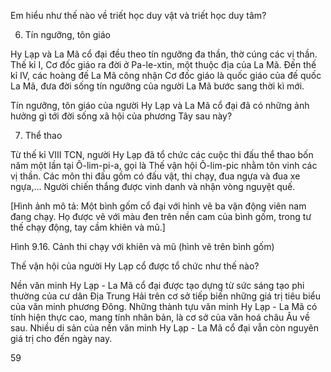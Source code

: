 Em hiểu như thế nào về triết học duy vật và triết học duy tâm?

6. Tín ngưỡng, tôn giáo

Hy Lạp và La Mã cổ đại đều theo tín ngưỡng đa thần, thờ cúng các vị thần. Thế kỉ I, Cơ đốc giáo ra đời ở Pa-le-xtin, một thuộc địa của La Mã. Đến thế kỉ IV, các hoàng đế La Mã công nhận Cơ đốc giáo là quốc giáo của đế quốc La Mã, đưa đời sống tín ngưỡng của người La Mã bước sang thời kì mới.

Tín ngưỡng, tôn giáo của người Hy Lạp và La Mã cổ đại đã có những ảnh hưởng gì tới đời sống xã hội của phương Tây sau này?

7. Thể thao

Từ thế kỉ VIII TCN, người Hy Lạp đã tổ chức các cuộc thi đấu thể thao bốn năm một lần tại Ô-lim-pi-a, gọi là Thế vận hội Ô-lim-pic nhằm tôn vinh các vị thần. Các môn thi đấu gồm có đấu vật, thi chạy, đua ngựa và đua xe ngựa,... Người chiến thắng được vinh danh và nhận vòng nguyệt quế.

[Hình ảnh mô tả: Một bình gốm cổ đại với hình vẽ ba vận động viên nam đang chạy. Họ được vẽ với màu đen trên nền cam của bình gốm, trong tư thế chạy động, tay cầm khiên và mũ.]

Hình 9.16. Cảnh thi chạy với khiên và mũ
(hình vẽ trên bình gốm)

Thế vận hội của người Hy Lạp cổ được tổ chức như thế nào?

Nền văn minh Hy Lạp - La Mã cổ đại được tạo dựng từ sức sáng tạo phi thường của cư dân Địa Trung Hải trên cơ sở tiếp biến những giá trị tiêu biểu của văn minh phương Đông. Những thành tựu văn minh Hy Lạp - La Mã có tính hiện thực cao, mang tính nhân bản, là cơ sở của văn hoá châu Âu về sau. Nhiều di sản của nền văn minh Hy Lạp - La Mã cổ đại vẫn còn nguyên giá trị cho đến ngày nay.

59